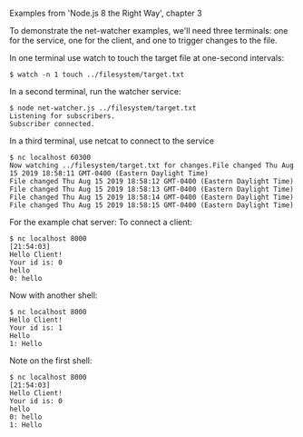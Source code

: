Examples from 'Node.js 8 the Right Way', chapter 3

To demonstrate the net-watcher examples, we'll need three terminals: one for the service, one for the client, 
and one to trigger changes to the file.

In one terminal use watch to touch the target file at one-second intervals:
```
$ watch -n 1 touch ../filesystem/target.txt
```

In a second terminal, run the watcher service:
```
$ node net-watcher.js ../filesystem/target.txt
Listening for subscribers.
Subscriber connected.

```

In a third terminal, use netcat to connect to the service
```
$ nc localhost 60300
Now watching ../filesystem/target.txt for changes.File changed Thu Aug 15 2019 18:58:11 GMT-0400 (Eastern Daylight Time)
File changed Thu Aug 15 2019 18:58:12 GMT-0400 (Eastern Daylight Time)
File changed Thu Aug 15 2019 18:58:13 GMT-0400 (Eastern Daylight Time)
File changed Thu Aug 15 2019 18:58:14 GMT-0400 (Eastern Daylight Time)
File changed Thu Aug 15 2019 18:58:15 GMT-0400 (Eastern Daylight Time)
```

For the example chat server:
To connect a client:
```
$ nc localhost 8000                                                  [21:54:03]
Hello Client!
Your id is: 0
hello
0: hello
```

Now with another shell:
```
$ nc localhost 8000
Hello Client!
Your id is: 1
Hello
1: Hello
```

Note on the first shell:
```
$ nc localhost 8000                                                  [21:54:03]
Hello Client!
Your id is: 0
hello
0: hello
1: Hello
```
